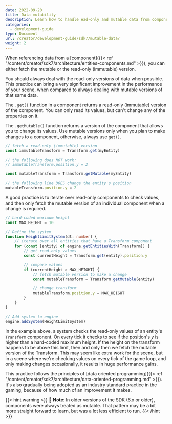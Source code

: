 ```yaml
---
date: 2022-09-20
title: Data mutability
description: Learn how to handle ead-only and mutable data from components
categories:
  - development-guide
type: Document
url: /creator/development-guide/sdk7/mutable-data/
weight: 2
---
```


When referencing data from a [component]({{< ref "/content/creator/sdk7/architecture/entities-components.md" >}}), you can either fetch the mutable or the read-only (immutable) version.

You should always deal with the read-only versions of data when possible. This practice can bring a very significant improvement in the performance of your scene, when compared to always dealing with mutable versions of that same data.

The `.get()` function in a component returns a read-only (immutable) version of the component. You can only read its values, but can't change any of the properties on it.

The `.getMutable()` function returns a version of the component that allows you to change its values. Use mutable versions only when you plan to make changes to a component, otherwise, always use `get()`.

```ts
// fetch a read-only (immutable) version
const immutableTransform = Transform.get(myEntity)

// the following does NOT work:
// immutableTransform.position.y = 2

const mutableTransform = Transform.getMutable(myEntity)

// the following line DOES change the entity's position
mutableTransform.position.y = 2
```

A good practice is to iterate over read-only components to check values, and then only fetch the mutable version of an individual component when a change is required.

```ts
// hard-coded maximum height
const MAX_HEIGHT = 10

// Define the system
function HeightLimitSystem(dt: number) {
	// iterate over all entities that have a Transform component
	for (const [entity] of engine.getEntitiesWith(Transform)) {
		// get read-only values
		const currentHeight = Transform.get(entity).position.y

		// compare values
		if (currentHeight > MAX_HEIGHT) {
			// fetch mutable version to make a change
			const mutableTransform = Transform.getMutable(entity)

			// change transform
			mutableTransform.position.y = MAX_HEIGHT
		}
	}
}

// Add system to engine
engine.addSystem(HeightLimitSystem)
```

In the example above, a system checks the read-only values of an entity's `Transform` component. On every tick it checks to see if the position's _y_ is higher than a hard-coded maximum height. If the height on the transform happens to be above this limit, then and only then we fetch the mutable version of the Transform. This may seem like extra work for the scene, but in a scene where we're checking values on every tick of the game loop, and only making changes occasionally, it results in huge performance gains.

This practice follows the principles of [data oriented programming]({{< ref "/content/creator/sdk7/architecture/data-oriented-programming.md" >}}). It's also gradually being adopted as an industry standard practice in the gaming, because of how much of an improvement it makes.

{{< hint warning >}}
**📔 Note**: In older versions of the SDK (6.x or older), components were always treated as mutable. That pattern may be a bit more straight forward to learn, but was a lot less efficient to run.
{{< /hint >}}
